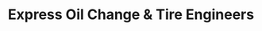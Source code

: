 ---
title: "Express Oil Change & Tire Engineers"
url: /alpharetta/express-oil-change-und-tire-engineers-crabapple-road/
shop: Reifen
---